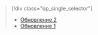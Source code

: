 > [!div class="op_single_selector"]
> * [Обновление 2](../articles/storsimple/storsimple-deployment-walkthrough-gov-u2.md)
> * [Обновление 1](../articles/storsimple/storsimple-deployment-walkthrough-gov.md)
> 
> 



<!--HONumber=Nov16_HO3-->


